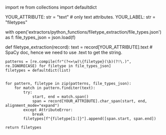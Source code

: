 import re
from collections import defaultdict


YOUR_ATTRIBUTE: str = "text" # only text attributes.
YOUR_LABEL: str = "filetypes"

with open('extractors/python_functions/filetype_extraction/file_types.json') as f:
    file_types_json = json.load(f)

def filetype_extraction(record):
    text = record[YOUR_ATTRIBUTE].text # SpaCy doc, hence we need to use .text to get the string.

    patterns = [re.compile(fr"(?<=\w)\{filetype}(\b)(?!\.)", re.IGNORECASE) for filetype in file_types_json]
    filetypes = defaultdict(list)


    for pattern, filetype in zip(patterns, file_types_json):
        for match in pattern.finditer(text):
            try:
                start, end = match.span()
                span = record[YOUR_ATTRIBUTE].char_span(start, end, alignment_mode="expand")
            except AttributeError:
                break
            filetypes[f"{filetype[1:]}"].append([span.start, span.end])

    return filetypes